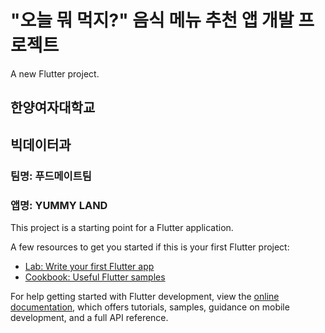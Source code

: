 # "오늘 뭐 먹지?" 음식 메뉴 추천 앱 개발 프로젝트

A new Flutter project.

## 한양여자대학교
## 빅데이터과 
### 팀명: 푸드메이트팀
### 앱명: YUMMY LAND

This project is a starting point for a Flutter application.

A few resources to get you started if this is your first Flutter project:

- [Lab: Write your first Flutter app](https://docs.flutter.dev/get-started/codelab)
- [Cookbook: Useful Flutter samples](https://docs.flutter.dev/cookbook)

For help getting started with Flutter development, view the
[online documentation](https://docs.flutter.dev/), which offers tutorials,
samples, guidance on mobile development, and a full API reference.
